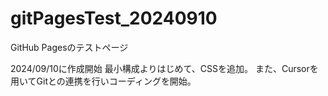 # gitPagesTest_20240910
GitHub Pagesのテストページ

2024/09/10に作成開始
最小構成よりはじめて、CSSを追加。
また、Cursorを用いてGitとの連携を行いコーディングを開始。